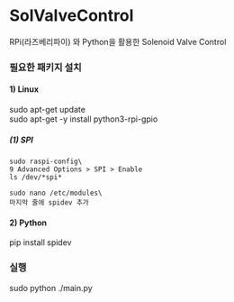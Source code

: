 # SolValveControl
RPi(라즈베리파이) 와 Python을 활용한 Solenoid Valve Control

### 필요한 패키지 설치
#### 1) Linux
  sudo apt-get update\
  sudo apt-get -y install python3-rpi-gpio

##### (1) SPI
    sudo raspi-config\
    9 Advanced Options > SPI > Enable
    ls /dev/*spi*

    sudo nano /etc/modules\
    마지막 줄에 spidev 추가
#### 2) Python
  pip install spidev


### 실행
sudo python ./main.py
